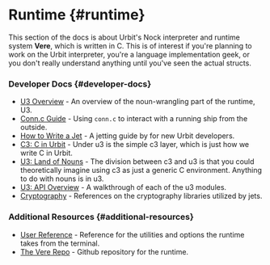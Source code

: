 # Runtime {#runtime}

This section of the docs is about Urbit's Nock interpreter and runtime system **Vere**, which is written in C. This is of interest if you're planning to work on the Urbit interpreter, you're a language implementation geek, or you don't really understand anything until you've seen the actual structs.

### Developer Docs {#developer-docs}

- [U3 Overview](concepts/u3.md) - An overview of the noun-wrangling part of the runtime, U3.
- [Conn.c Guide](guides/conn.md) - Using `conn.c` to interact with a running ship from the outside.
- [How to Write a Jet](guides/jetting.md) - A jetting guide by for new Urbit developers.
- [C3: C in Urbit](reference/c.md) - Under u3 is the simple c3 layer, which is just how we write C in Urbit.
- [U3: Land of Nouns](reference/nouns.md) - The division between c3 and u3 is that you could theoretically imagine using c3 as just a generic C environment. Anything to do with nouns is in u3.
- [U3: API Overview](reference/api.md) - A walkthrough of each of the u3 modules.
- [Cryptography](reference/cryptography.md) - References on the cryptography libraries utilized by jets.

### Additional Resources {#additional-resources}

- [User Reference](../../manual/running/vere.md) - Reference for the utilities and options the runtime takes from the terminal.
- [The Vere Repo](https://github.com/urbit/vere) - Github repository for the runtime.
